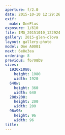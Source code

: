 ```yaml
---
aperture: f/2.0
date: 2015-10-10 12:29:26
exif:
  make: OnePlus
exposure: 1/610
file: IMG_20151010_122924
gallery: 2015-glen-clova
layout: gallery-photo
model: One A0001
next: 6e8e3ea
ordering: 8
previous: f6708b9
sizes:
  1920x1080:
    height: 1080
    width: 1920
  640w:
    height: 360
    width: 640
  200x200:
    height: 200
    width: 200
  96x96:
    height: 96
    width: 96
title: 
---
```

